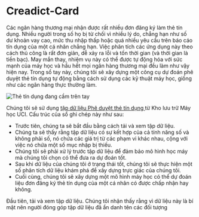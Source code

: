 # Creadict-Card
<p>Các ngân hàng thương mại nhận được rất nhiều đơn đăng ký làm thẻ tín dụng. Nhiều người trong số họ bị từ chối vì nhiều lý do, chẳng hạn như số dư khoản vay cao, mức thu nhập thấp hoặc quá nhiều yêu cầu trên báo cáo tín dụng của một cá nhân chẳng hạn. Việc phân tích các ứng dụng này theo cách thủ công là rất đơn giản, dễ xảy ra lỗi và tốn thời gian (và thời gian là tiền bạc). May mắn thay, nhiệm vụ này có thể được tự động hóa với sức mạnh của máy học và hầu hết mọi ngân hàng thương mại đều làm như vậy hiện nay. Trong sổ tay này, chúng tôi sẽ xây dựng một công cụ dự đoán phê duyệt thẻ tín dụng tự động bằng cách sử dụng các kỹ thuật máy học, giống như các ngân hàng thực thường làm.<pp>
<p> <img src = "https://assets.datacamp.com/production/project_558/img/credit_card.jpg" alt = "Thẻ tín dụng đang cầm trên tay"> </p>
<p> Chúng tôi sẽ sử dụng <a href="http://archive.ics.uci.edu/ml/datasets/credit+approval"> tập dữ liệu Phê duyệt thẻ tín dụng </a> từ Kho lưu trữ Máy học UCI. Cấu trúc của sổ ghi chép này như sau: </p>
<ul>
<li> Trước tiên, chúng ta sẽ bắt đầu bằng cách tải và xem tập dữ liệu. </li>
<li> Chúng ta sẽ thấy rằng tập dữ liệu có sự kết hợp của cả tính năng số và không phải số, nó chứa các giá trị từ các phạm vi khác nhau, cộng với việc nó chứa một số mục nhập bị thiếu. </li>
<li> Chúng tôi sẽ phải xử lý trước tập dữ liệu để đảm bảo mô hình học máy mà chúng tôi chọn có thể đưa ra dự đoán tốt. </li>
<li> Sau khi dữ liệu của chúng tôi ở trạng thái tốt, chúng tôi sẽ thực hiện một số phân tích dữ liệu khám phá để xây dựng trực giác của chúng tôi. </li>
<li> Cuối cùng, chúng tôi sẽ xây dựng một mô hình máy học có thể dự đoán liệu đơn đăng ký thẻ tín dụng của một cá nhân có được chấp nhận hay không. </li>
</ul>
<p> Đầu tiên, tải và xem tập dữ liệu. Chúng tôi nhận thấy rằng vì dữ liệu này là bí mật nên người đóng góp tập dữ liệu đã ẩn danh tên các đối tượng </p> 
